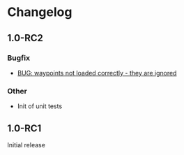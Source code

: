 # Changelog

## 1.0-RC2

### Bugfix

 - [BUG: waypoints not loaded correctly - they are ignored](https://github.com/Sibyx/phpGPX/issues/6)
 
### Other
 - Init of unit tests

## 1.0-RC1

Initial release